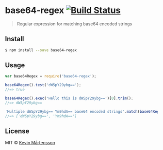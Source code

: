 # base64-regex [![Build Status](https://travis-ci.org/kevva/base64-regex.svg?branch=master)](https://travis-ci.org/kevva/base64-regex)

> Regular expression for matching base64 encoded strings

## Install

```sh
$ npm install --save base64-regex
```

## Usage

```js
var base64Regex = require('base64-regex');

base64Regex().test('dW5pY29ybg==');
//=> true

base64Regex().exec('Hello this is dW5pY29ybg==')[0].trim();
//=> dW5pY29ybg==

'Multiple dW5pY29ybg== Ym9hdA== base64 encoded strings'.match(base64Regex());
//=> ['dW5pY29ybg==', 'Ym9hdA==']
```

## License

MIT © [Kevin Mårtensson](http://kevinmartensson.com)
